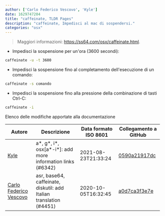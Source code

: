 ```yaml
---
author: ['Carlo Federico Vescovo', 'Kyle']
date: 1629747204
title: "caffeinate, TLDR Pages"
description: "caffeinate, Impedisci al mac di sospendersi."
categories: "osx"
---
```

> Maggiori informazioni: <https://ss64.com/osx/caffeinate.html>.

- Impedisci la sospensione per un'ora (3600 secondi):

```bash
caffeinate -u -t 3600
```

- Impedisci la sospensione fino al completamento dell'esecuzione di un comando:

```bash
caffeinate -s comando
```

- Impedisci la sospensione fino alla pressione della combinazione di tasti Ctrl-C:

```bash
caffeinate -i
```
Elenco delle modifiche apportate alla documentazione


Autore | Descrizione | Data formato ISO 8601 | Collegamento a GitHub
------|-----|-----|-----
[Kyle](mailto:76597257+Gitleptune@users.noreply.github.com) | a*, g*, i*, osx[a*-i*]: add more information links (#6342) | 2021-08-23T21:33:24 | [0590a21917dc](https://github.com/tldr-pages/tldr/commit/0590a21917dc981d3cc64b8094b1cffa9d0a3b78)
[Carlo Federico Vescovo](mailto:vescovocarlofederico@gmail.com) | asr, base64, caffeinate, diskutil: add Italian translation (#4451) | 2020-10-05T16:32:45 | [a0d7ca3f3e7e](https://github.com/tldr-pages/tldr/commit/a0d7ca3f3e7e678c8c388b6158c3225eca27fee1)

